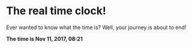 # The real time clock!

Ever wanted to know what the time is? Well, your journey is about to end!

**The time is Nov 11, 2017, 08:21**